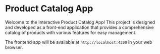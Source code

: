 # Product Catalog App

Welcome to the Interactive Product Catalog App! This project is designed and developed as a front-end application that provides a comprehensive catalog of products with various features for easy management.

The frontend app will be available at `http://localhost:4200` in your web browser.

